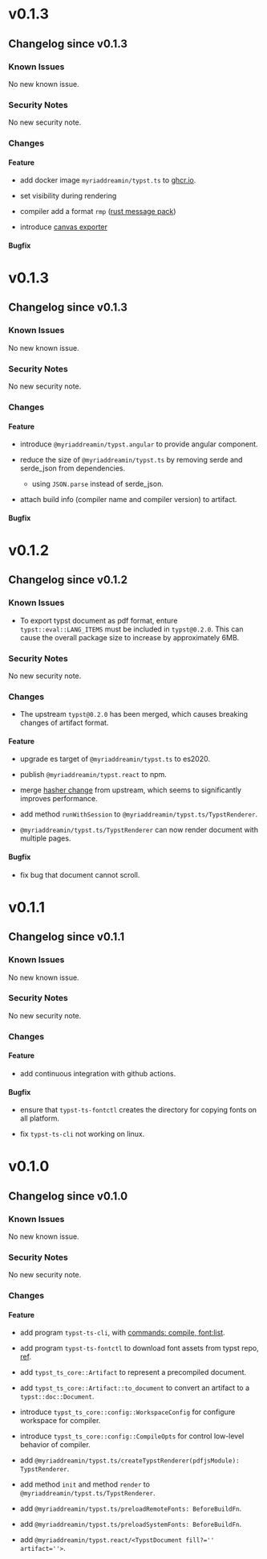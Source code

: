 # v0.1.3

## Changelog since v0.1.3

### Known Issues

No new known issue.

### Security Notes

No new security note.

### Changes

#### Feature

- add docker image `myriaddreamin/typst.ts` to [ghcr.io](https://github.com/Myriad-Dreamin/typst.ts/pkgs/container/typst.ts).

- set visibility during rendering

- compiler add a format `rmp` ([rust message pack](https://docs.rs/rmp/latest/rmp/))

- introduce [canvas exporter](https://github.com/Myriad-Dreamin/typst.ts/blob/main/exporter/canvas/Cargo.toml)

#### Bugfix

# v0.1.3

## Changelog since v0.1.3

### Known Issues

No new known issue.

### Security Notes

No new security note.

### Changes

#### Feature

- introduce `@myriaddreamin/typst.angular` to provide angular component.

- reduce the size of `@myriaddreamin/typst.ts` by removing serde and serde_json from dependencies.
  - using `JSON.parse` instead of serde_json.

- attach build info (compiler name and compiler version) to artifact.

#### Bugfix

# v0.1.2

## Changelog since v0.1.2

### Known Issues

- To export typst document as pdf format, enture `typst::eval::LANG_ITEMS` must be included in `typst@0.2.0`. This can cause the overall package size to increase by approximately 6MB.

### Security Notes

No new security note.

### Changes

- The upstream `typst@0.2.0` has been merged, which causes breaking changes of artifact format.

#### Feature

- upgrade es target of `@myriaddreamin/typst.ts` to es2020.

- publish `@myriaddreamin/typst.react` to npm.

- merge [hasher change](https://github.com/typst/typst/commit/d0afba959d18d1c2c646b99e6ddd864b1a91deb2) from upstream, which seems to significantly improves performance.

- add method `runWithSession` to `@myriaddreamin/typst.ts/TypstRenderer`.

- `@myriaddreamin/typst.ts/TypstRenderer` can now render document with multiple pages.

#### Bugfix

- fix bug that document cannot scroll.

# v0.1.1

## Changelog since v0.1.1

### Known Issues

No new known issue.

### Security Notes

No new security note.

### Changes

#### Feature

- add continuous integration with github actions.

#### Bugfix

- ensure that `typst-ts-fontctl` creates the directory for copying fonts on all platform.

- fix `typst-ts-cli` not working on linux.

# v0.1.0

## Changelog since v0.1.0

### Known Issues

No new known issue.

### Security Notes

No new security note.

### Changes

#### Feature

- add program `typst-ts-cli`, with [commands: compile, font:list](https://github.com/Myriad-Dreamin/typst.ts/blob/2478df888282af09dc814a481348745c4311f98f/cli/src/lib.rs).

- add program `typst-ts-fontctl` to download font assets from typst repo, [ref](https://github.com/Myriad-Dreamin/typst.ts/blob/2478df888282af09dc814a481348745c4311f98f/contrib/fontctl/src/main.rs).

- add `typst_ts_core::Artifact` to represent a precompiled document.

- add `typst_ts_core::Artifact::to_document` to convert an artifact to a `typst::doc::Document`.

- introduce `typst_ts_core::config::WorkspaceConfig` for configure workspace for compiler.

- introduce `typst_ts_core::config::CompileOpts` for control low-level behavior of compiler.

- add `@myriaddreamin/typst.ts/createTypstRenderer(pdfjsModule): TypstRenderer`.

- add method `init` and method `render` to `@myriaddreamin/typst.ts/TypstRenderer`.

- add `@myriaddreamin/typst.ts/preloadRemoteFonts: BeforeBuildFn`.

- add `@myriaddreamin/typst.ts/preloadSystemFonts: BeforeBuildFn`.

- add `@myriaddreamin/typst.react/<TypstDocument fill?='' artifact=''>`.
